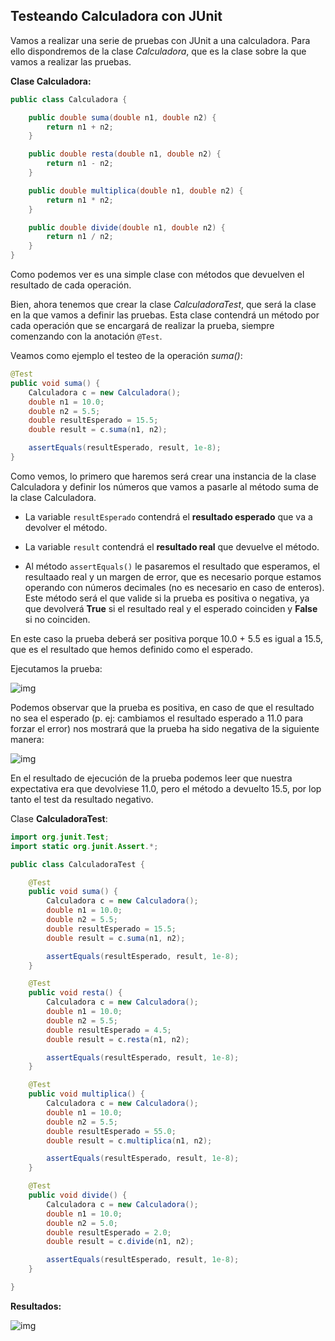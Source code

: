 ## Testeando Calculadora con JUnit
Vamos a realizar una serie de pruebas con JUnit a una calculadora. Para ello dispondremos de 
la clase _Calculadora_, que es la clase sobre la que vamos a realizar las pruebas.

**Clase Calculadora:**
```java
public class Calculadora {

    public double suma(double n1, double n2) {
        return n1 + n2;
    }

    public double resta(double n1, double n2) {
        return n1 - n2;
    }

    public double multiplica(double n1, double n2) {
        return n1 * n2;
    }

    public double divide(double n1, double n2) {
        return n1 / n2;
    }
}
```

Como podemos ver es una simple clase con métodos que devuelven el resultado de cada
operación.

Bien, ahora tenemos que crear la clase _CalculadoraTest_, que será la clase en la
que vamos a definir las pruebas. Esta clase contendrá un método por cada operación que
se encargará de realizar la prueba, siempre comenzando con la anotación `@Test`.

Veamos como ejemplo el testeo de la operación _suma()_:
```java
@Test
public void suma() {
    Calculadora c = new Calculadora();
    double n1 = 10.0;
    double n2 = 5.5;
    double resultEsperado = 15.5;
    double result = c.suma(n1, n2);

    assertEquals(resultEsperado, result, 1e-8);
}
```

Como vemos, lo primero que haremos será crear una instancia de la clase Calculadora
y definir los números que vamos a pasarle al método suma de la clase Calculadora. 

* La variable `resultEsperado` contendrá el **resultado esperado** que va a devolver el método.

* La variable `result` contendrá el **resultado real** que devuelve el método.

* Al método `assertEquals()` le pasaremos el resultado que esperamos, el resultaado real
y un margen de error, que es necesario porque estamos operando con números decimales 
(no es necesario en caso de enteros). Este método será el que valide si la prueba es
positiva o negativa, ya que devolverá **True** si el resultado real y el esperado coinciden
y **False** si no coinciden.

En este caso la prueba deberá ser positiva porque 10.0 + 5.5 es igual a 15.5, que es
el resultado que hemos definido como el esperado.

Ejecutamos la prueba:

![img](https://imgur.com/wdvN4BN.png)

Podemos observar que la prueba es positiva, en caso de que el resultado no sea el
esperado (p. ej: cambiamos el resultado esperado a 11.0 para forzar el error) 
nos mostrará que la prueba ha sido negativa de la siguiente manera:

![img](https://imgur.com/4MBywtq.png)

En el resultado de ejecución de la prueba podemos leer que nuestra expectativa era
que devolviese 11.0, pero el método a devuelto 15.5, por lop tanto el test da resultado
negativo.

Clase **CalculadoraTest**:
```java
import org.junit.Test;
import static org.junit.Assert.*;

public class CalculadoraTest {

    @Test
    public void suma() {
        Calculadora c = new Calculadora();
        double n1 = 10.0;
        double n2 = 5.5;
        double resultEsperado = 15.5;
        double result = c.suma(n1, n2);

        assertEquals(resultEsperado, result, 1e-8);
    }

    @Test
    public void resta() {
        Calculadora c = new Calculadora();
        double n1 = 10.0;
        double n2 = 5.5;
        double resultEsperado = 4.5;
        double result = c.resta(n1, n2);

        assertEquals(resultEsperado, result, 1e-8);
    }

    @Test
    public void multiplica() {
        Calculadora c = new Calculadora();
        double n1 = 10.0;
        double n2 = 5.5;
        double resultEsperado = 55.0;
        double result = c.multiplica(n1, n2);

        assertEquals(resultEsperado, result, 1e-8);
    }

    @Test
    public void divide() {
        Calculadora c = new Calculadora();
        double n1 = 10.0;
        double n2 = 5.0;
        double resultEsperado = 2.0;
        double result = c.divide(n1, n2);

        assertEquals(resultEsperado, result, 1e-8);
    }

}
```

**Resultados:**

![img](https://imgur.com/fXggWtx.png)